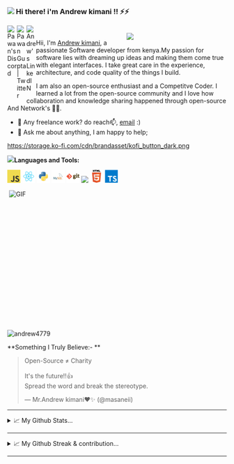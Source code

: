 ### <img src="https://media.giphy.com/media/VgCDAzcKvsR6OM0uWg/giphy.gif" width="50"> Hi there! i'm Andrew kimani !! ⚡⚡
<a href="https://www.instagram.com/masaneii/">
  <img align="left" alt="Pawan's Discord" width="22px" src="https://img.icons8.com/fluent/48/000000/instagram-new.png" />
</a>
<a href="https://twitter.com/Andrew75643753">
  <img align="left" alt="Pawan Gupta | Twitter" width="22px" src="https://raw.githubusercontent.com/peterthehan/peterthehan/master/assets/twitter.svg" />
</a>
<a href="https://www.linkedin.com/in/drew-kimani/">
  <img align="left" alt="Andrew's LinkedIN" width="22px" src="https://raw.githubusercontent.com/peterthehan/peterthehan/master/assets/linkedin.svg" />
</a>



<br />

<img align='right' src="https://media.giphy.com/media/M9gbBd9nbDrOTu1Mqx/giphy.gif" width="230">

Hii, I'm [Andrew kimani](https://www.instagram.com/masaneii/), a passionate Software developer from kenya.My passion for software lies with dreaming up ideas and making them come true with elegant interfaces. I take great care in the experience, architecture, and code quality of the things I build.

I am also an open-source enthusiast and a Competitve Coder. I learned a lot from the open-source community and I love how collaboration and knowledge sharing happened through open-source And Network's 🌱🌱.



  
- 💼 Any freelance work? do reach📫, [email](mailto:andrewkimani02@gmail.com) :)
- 💬 Ask me about anything, I am happy to help;

https://storage.ko-fi.com/cdn/brandasset/kofi_button_dark.png

<img src="https://media.giphy.com/media/WUlplcMpOCEmTGBtBW/giphy.gif" width="30">**Languages and Tools:** 

<code><img height="30" src="https://raw.githubusercontent.com/github/explore/80688e429a7d4ef2fca1e82350fe8e3517d3494d/topics/javascript/javascript.png"></code>
<code><img height="30" src="https://raw.githubusercontent.com/github/explore/80688e429a7d4ef2fca1e82350fe8e3517d3494d/topics/react/react.png"></code>
<code><img height="30" src="https://raw.githubusercontent.com/github/explore/80688e429a7d4ef2fca1e82350fe8e3517d3494d/topics/python/python.png"></code>
<code><img height="30" src="https://raw.githubusercontent.com/github/explore/80688e429a7d4ef2fca1e82350fe8e3517d3494d/topics/mysql/mysql.png"></code>
<code><img height="30" src="https://raw.githubusercontent.com/github/explore/80688e429a7d4ef2fca1e82350fe8e3517d3494d/topics/git/git.png"></code>
<code><img height="30" src="https://img.icons8.com/color/48/000000/bootstrap.png"></code>
<code><img height="30" src="https://github.com/devicons/devicon/blob/master/icons/html5/html5-original-wordmark.svg"></code>
<code><img height="30" src="https://raw.githubusercontent.com/devicons/devicon/master/icons/typescript/typescript-plain.svg"></code>

 <img align="right" alt="GIF" src="https://github.com/andrew4779/andrew4779/blob/main/code.gif" width="500" height="320" />

<p align="left"> <img src="https://komarev.com/ghpvc/?username=andrew4779y&label=Profile%20views&color=0e75b6&style=flat" alt="andrew4779" " /> </p>


**Something I Truly Believe:- **
<blockquote class="twitter-tweet"><p lang="en" dir="ltr">Open-Source ≠ Charity<br><br>It&#39;s the future!!👍<br>Spread the word and break the stereotype.</p>&mdash; Mr.Andrew kimani❤✨ (@masaneii)</blockquote> 

<div>
<hr>
 <details>
 <summary>📈 My Github Stats...</summary>
    <div>
     <p align="center"> 
    <img align="Center" src="https://github-readme-stats.vercel.app/api?username=andrew4779&show_icons=true&theme=dracula" alt="andrew-kimani" />
  </p>
    </div>
  </details>
 </hr>
 </div>
 <div>
<hr>
 <details>
  <summary>📈 My Github Streak & contribution...</summary>
  <p align="center"> 
    <img align="center" src="https://github-readme-streak-stats.herokuapp.com/?user=andrew4779&theme=dracula&layout=compact)" alt="andrew-kimani" />
  </p>
    </details>
 </hr>
 </div>
 <div>
 <hr>

 </hr></div>